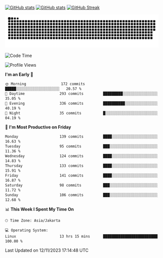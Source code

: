 [![GitHub stats](https://github-readme-stats.vercel.app/api?username=aurelioklv&card_width=500&show_icons=true&rank_icon=github&theme=solarized-dark#gh-dark-mode-only)](https://github.com/anuraghazra/github-readme-stats#gh-dark-mode-only)
[![GitHub stats](https://github-readme-stats.vercel.app/api?username=aurelioklv&card_width=500&show_icons=true&rank_icon=github&theme=buefy#gh-light-mode-only)](https://github.com/anuraghazra/github-readme-stats#gh-light-mode-only)
[![GitHub Streak](https://streak-stats.demolab.com/?user=aurelioklv&card_width=336&theme=solarized-dark)](https://git.io/streak-stats)

<picture>
  <source media="(prefers-color-scheme: dark)" srcset="https://raw.githubusercontent.com/aurelioklv/aurelioklv/snake-output/github-contribution-grid-snake-dark.svg">
  <source media="(prefers-color-scheme: light)" srcset="https://raw.githubusercontent.com/aurelioklv/aurelioklv/snake-output/github-contribution-grid-snake.svg">
  <img alt="github contribution grid snake animation" src="https://raw.githubusercontent.com/aurelioklv/aurelioklv/snake-output/github-contribution-grid-snake.svg">
</picture>

<!--START_SECTION:waka-->
![Code Time](http://img.shields.io/badge/Code%20Time-246%20hrs%2024%20mins-blue)

![Profile Views](http://img.shields.io/badge/Profile%20Views-23-blue)

**I'm an Early 🐤** 

```text
🌞 Morning                172 commits         █████░░░░░░░░░░░░░░░░░░░░   20.57 % 
🌆 Daytime                293 commits         █████████░░░░░░░░░░░░░░░░   35.05 % 
🌃 Evening                336 commits         ██████████░░░░░░░░░░░░░░░   40.19 % 
🌙 Night                  35 commits          █░░░░░░░░░░░░░░░░░░░░░░░░   04.19 % 
```
📅 **I'm Most Productive on Friday** 

```text
Monday                   139 commits         ████░░░░░░░░░░░░░░░░░░░░░   16.63 % 
Tuesday                  95 commits          ███░░░░░░░░░░░░░░░░░░░░░░   11.36 % 
Wednesday                124 commits         ████░░░░░░░░░░░░░░░░░░░░░   14.83 % 
Thursday                 133 commits         ████░░░░░░░░░░░░░░░░░░░░░   15.91 % 
Friday                   141 commits         ████░░░░░░░░░░░░░░░░░░░░░   16.87 % 
Saturday                 98 commits          ███░░░░░░░░░░░░░░░░░░░░░░   11.72 % 
Sunday                   106 commits         ███░░░░░░░░░░░░░░░░░░░░░░   12.68 % 
```


📊 **This Week I Spent My Time On** 

```text
🕑︎ Time Zone: Asia/Jakarta

💻 Operating System: 
Linux                    13 hrs 15 mins      █████████████████████████   100.00 % 
```


 Last Updated on 12/11/2023 17:14:48 UTC
<!--END_SECTION:waka-->
